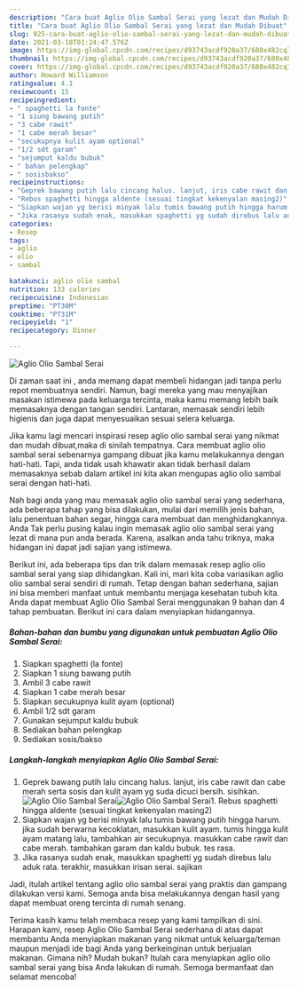 ```yaml
---
description: "Cara buat Aglio Olio Sambal Serai yang lezat dan Mudah Dibuat"
title: "Cara buat Aglio Olio Sambal Serai yang lezat dan Mudah Dibuat"
slug: 925-cara-buat-aglio-olio-sambal-serai-yang-lezat-dan-mudah-dibuat
date: 2021-03-18T01:24:47.576Z
image: https://img-global.cpcdn.com/recipes/d93743acdf920a37/680x482cq70/aglio-olio-sambal-serai-foto-resep-utama.jpg
thumbnail: https://img-global.cpcdn.com/recipes/d93743acdf920a37/680x482cq70/aglio-olio-sambal-serai-foto-resep-utama.jpg
cover: https://img-global.cpcdn.com/recipes/d93743acdf920a37/680x482cq70/aglio-olio-sambal-serai-foto-resep-utama.jpg
author: Howard Williamson
ratingvalue: 4.1
reviewcount: 15
recipeingredient:
- " spaghetti la fonte"
- "1 siung bawang putih"
- "3 cabe rawit"
- "1 cabe merah besar"
- "secukupnya kulit ayam optional"
- "1/2 sdt garam"
- "sejumput kaldu bubuk"
- " bahan pelengkap"
- " sosisbakso"
recipeinstructions:
- "Geprek bawang putih lalu cincang halus. lanjut, iris cabe rawit dan cabe merah serta sosis dan kulit ayam yg suda dicuci bersih. sisihkan."
- "Rebus spaghetti hingga aldente (sesuai tingkat kekenyalan masing2)"
- "Siapkan wajan yg berisi minyak lalu tumis bawang putih hingga harum. jika sudah berwarna kecoklatan, masukkan kulit ayam. tumis hingga kulit ayam matang lalu, tambahkan air secukupnya. masukkan cabe rawit dan cabe merah. tambahkan garam dan kaldu bubuk. tes rasa."
- "Jika rasanya sudah enak, masukkan spaghetti yg sudah direbus lalu aduk rata. terakhir, masukkan irisan serai. sajikan"
categories:
- Resep
tags:
- aglio
- olio
- sambal

katakunci: aglio olio sambal 
nutrition: 133 calories
recipecuisine: Indonesian
preptime: "PT30M"
cooktime: "PT31M"
recipeyield: "1"
recipecategory: Dinner

---
```



![Aglio Olio Sambal Serai](https://img-global.cpcdn.com/recipes/d93743acdf920a37/680x482cq70/aglio-olio-sambal-serai-foto-resep-utama.jpg)

Di zaman  saat ini , anda memang dapat membeli hidangan jadi tanpa perlu repot membuatnya sendiri. Namun, bagi mereka yang mau menyajikan masakan istimewa pada keluarga tercinta, maka kamu memang lebih baik memasaknya dengan tangan sendiri. Lantaran, memasak sendiri lebih higienis dan juga dapat menyesuaikan sesuai selera keluarga.

Jika kamu lagi mencari inspirasi resep aglio olio sambal serai yang nikmat dan mudah dibuat,maka di sinilah tempatnya. Cara membuat aglio olio sambal serai  sebenarnya gampang dibuat jika kamu melakukannya dengan hati-hati. Tapi, anda tidak usah khawatir akan tidak berhasil dalam memasaknya 
sebab dalam artikel ini kita akan mengupas aglio olio sambal serai dengan hati-hati.  



Nah bagi anda yang mau memasak aglio olio sambal serai yang sederhana, ada beberapa tahap yang bisa dilakukan, mulai dari memilih jenis bahan, lalu penentuan bahan segar, hingga cara membuat dan menghidangkannya. Anda Tak perlu pusing kalau ingin memasak aglio olio sambal serai yang lezat di mana pun anda berada. Karena, asalkan anda  tahu triknya, maka hidangan ini dapat jadi sajian yang istimewa.

Berikut ini, ada beberapa tips dan trik dalam memasak resep aglio olio sambal serai yang siap dihidangkan. Kali ini, mari kita coba variasikan aglio olio sambal serai sendiri di rumah. Tetap dengan bahan sederhana, sajian ini bisa memberi manfaat untuk membantu menjaga kesehatan tubuh kita. Anda dapat membuat Aglio Olio Sambal Serai menggunakan 9 bahan dan 4 tahap pembuatan. Berikut ini cara dalam menyiapkan hidangannya.

<!--inarticleads1-->

##### Bahan-bahan dan bumbu yang digunakan untuk pembuatan Aglio Olio Sambal Serai:

1. Siapkan  spaghetti (la fonte)
1. Siapkan 1 siung bawang putih
1. Ambil 3 cabe rawit
1. Siapkan 1 cabe merah besar
1. Siapkan secukupnya kulit ayam (optional)
1. Ambil 1/2 sdt garam
1. Gunakan sejumput kaldu bubuk
1. Sediakan  bahan pelengkap
1. Sediakan  sosis/bakso




<!--inarticleads2-->

##### Langkah-langkah menyiapkan Aglio Olio Sambal Serai:

1. Geprek bawang putih lalu cincang halus. lanjut, iris cabe rawit dan cabe merah serta sosis dan kulit ayam yg suda dicuci bersih. sisihkan.
<img src="https://img-global.cpcdn.com/steps/d7c644d5f2079079/160x128cq70/aglio-olio-sambal-serai-langkah-memasak-1-foto.jpg" alt="Aglio Olio Sambal Serai"><img src="https://img-global.cpcdn.com/steps/b6fbdd952a757b6a/160x128cq70/aglio-olio-sambal-serai-langkah-memasak-1-foto.jpg" alt="Aglio Olio Sambal Serai">1. Rebus spaghetti hingga aldente (sesuai tingkat kekenyalan masing2)
1. Siapkan wajan yg berisi minyak lalu tumis bawang putih hingga harum. jika sudah berwarna kecoklatan, masukkan kulit ayam. tumis hingga kulit ayam matang lalu, tambahkan air secukupnya. masukkan cabe rawit dan cabe merah. tambahkan garam dan kaldu bubuk. tes rasa.
1. Jika rasanya sudah enak, masukkan spaghetti yg sudah direbus lalu aduk rata. terakhir, masukkan irisan serai. sajikan




Jadi, itulah artikel tentang  aglio olio sambal serai  yang praktis dan gampang dilakukan versi kami. Semoga anda bisa melakukannya dengan hasil yang dapat membuat oreng tercinta di rumah senang. 

Terima kasih kamu telah membaca resep yang kami tampilkan di sini. Harapan kami, resep  Aglio Olio Sambal Serai sederhana di atas dapat membantu Anda menyiapkan makanan yang nikmat untuk keluarga/teman maupun menjadi ide bagi Anda yang berkeinginan untuk berjualan makanan. Gimana nih? Mudah bukan? Itulah cara menyiapkan aglio olio sambal serai yang bisa Anda lakukan di rumah. Semoga bermanfaat dan selamat mencoba!

